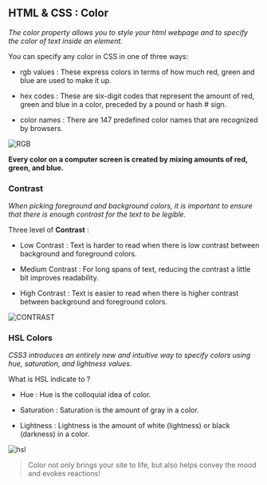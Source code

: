 ##  HTML & CSS : Color

*The color property allows you to style your html webpage and to specify the color of text inside an element.*

You can specify any color in CSS in one of three ways:

* rgb values : These express colors in terms of how much red, green and blue are used to make it up.

* hex codes : These are six-digit codes that represent the amount of red, green and blue in a color, preceded by a pound or hash # sign.

* color names : There are 147 predefined color names that are recognized by browsers.

![RGB](https://jsndesign.co.uk/jsn_content/uploads/2017/10/RGB.gif)


**Every color on a computer screen is created by mixing amounts of red, green, and blue.**

### Contrast

*When picking foreground and background colors, it is important to ensure that there is enough contrast for the text to be legible.*

Three level of **Contrast** :

- Low Contrast : Text is harder to read when there is low contrast between background and foreground colors. 

- Medium Contrast : For long spans of text, reducing the contrast a little bit improves readability.

- High Contrast : Text is easier to read when there is higher contrast between background and foreground colors.

![CONTRAST](https://learn.g2.com/hs-fs/hubfs/color%20contrast%20on%20color%20wheel.png?width=500&name=color%20contrast%20on%20color%20wheel.png)


### HSL Colors

*CSS3 introduces an entirely new and intuitive way to specify colors using hue, saturation, and lightness values.*

What is HSL indicate to ?
 
+ Hue : Hue is the colloquial idea of color.

+ Saturation : Saturation is the amount of gray in a color.

+ Lightness : Lightness is the amount of white (lightness) or black (darkness) in a color.

![hsl](https://miro.medium.com/max/964/1*B2d44wTBqfygLEZ8ZTJXzg.png)

> Color not only brings your site to life, but also helps convey the mood and evokes reactions!





















 


